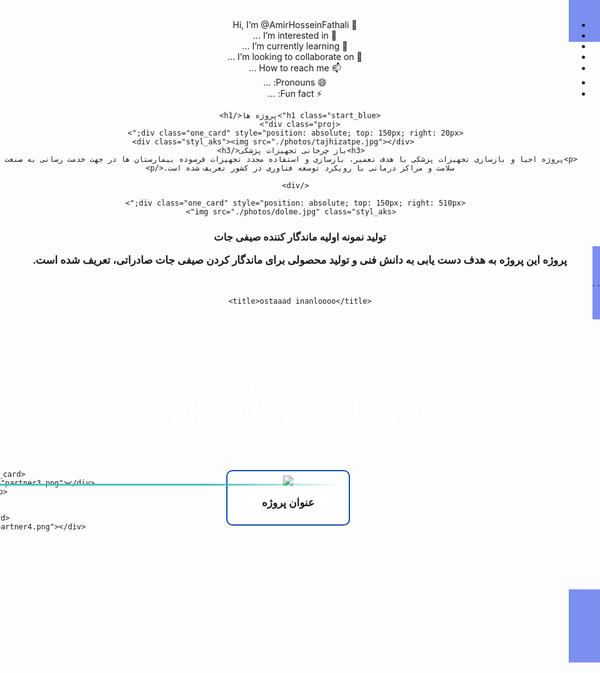 - 👋 Hi, I’m @AmirHosseinFathali
- 👀 I’m interested in ...
- 🌱 I’m currently learning ...
- 💞️ I’m looking to collaborate on ...
- 📫 How to reach me ...
- 😄 Pronouns: ...
- ⚡ Fun fact: ...

<!---
AmirHosseinFathali/AmirHosseinFathali is a ✨ special ✨ repository because its `README.md` (this file) appears on your GitHub profile.
You can click the Preview link to take a look at your changes.
--->

<!-- sliders-->

<!DOCTYPE html>
<html lang="fa" dir="rtl">
<head>
    <meta charset="UTF-8">
    <meta http-equiv="X-UA-Compatible" content="IE=edge">
    <meta name="viewport" content="width=device-width, initial-scale=1.0">
    <link rel="stylesheet" href="stylesheet.css">
    <title>Document</title>
</head>
<body>
  
    <h1 class="start_blue">پروژه ها</h1>
    <div class="proj">
      <div class="one_card" style="position: absolute; top: 150px; right: 20px;">
                <div class="styl_aks"><img src="./photos/tajhizatpe.jpg"></div>
        <h3>باز چرخانی تجهیزات پزشکی</h3>
        <p>پروژه احیا و بازسازی تجهیزات پزشکی با هدف تعمیر، بازسازی و استفاده مجدد تجهیزات فرسوده بیمارستان ها در جهت خدمت رسانی به صنعت سلامت و مراکز درمانی با رویکرد توسعه فناوری در کشور تعریف شده است.</p>

      </div>

      <div class="one_card" style="position: absolute; top: 150px; right: 510px;">
        <img src="./photos/dolme.jpg" class="styl_aks">
<h3>تولید نمونه اولیه ماندگار کننده صیفی جات</h3>
<p>
  پروژه این پروژه به هدف دست یابی به دانش فنی و تولید محصولی برای ماندگار کردن صیفی جات صادراتی، تعریف شده است.

</p>
</div>

<div class="one_card" style="position: absolute; top: 150px; right: 1010px;">
  <img src="./photos/cabl.jpg" class="styl_aks" style="height: 265px;">
  <h3>سامانه پایش هوشمند بیمار</h3>
  <p>به منظور بهره گیری از فناوری IOT در راستای ارتقا نظارت و کنترل بیماران به خصوص در شرایط بحران ناشی از کرونا و کاهش مخاطرات برای کادر درمان با کاهش تعداد دفعات مورد نیاز بازدید حضوری بیماران این پروژه تعریف شده است.
  </p>
</div>
    </div>










  
    






</body>
</html>
.
.
<!--practice2-->

<!DOCTYPE html>
<html lang="fa-IR" dir="rtl">
<head>
    <meta charset="UTF-8">
    <meta http-equiv="X-UA-Compatible" content="IE=edge">
    <meta name="viewport" content="width=device-width, initial-scale=1.0">
  
   <style>
    #arian {
      position: relative;
      margin: 12% auto;  
    }
    #sec1 {
    background-color: #7c8ff1;
    display: inline;
    text-align: center;
    }
    /*.bg1 {
      background-image: url(backleft.png); background-repeat:no-repeat;
     background-position: left;
}
.bg2 {
  background-image: url(backright.png); background-repeat:no-repeat;
     background-position: right;
}
*/

.one_card {
    border: 2px solid #114dae;
    background-color: white;
    border-radius: 10px;
  margin-left: 4%;
  margin-bottom: 4rem;
  padding: 7px;
  width: 180px;
  position: relative;
  float: right;
  }
  .all_cards {
    width: 100%;
    padding-right: var(--bs-gutter-x,25rem);
    padding-left: var(--bs-gutter-x,1.25rem);
    margin-right: auto;
    margin-left: auto;
}
.blue_subliner {
  line-height: 2;
  color: #d8954c;
  font-size: 2em;
  font-weight: 500;
  position: relative;
  text-align: center;
  
}
img::after {
  line-height: 2;
  color: #d8954c;
  font-size: 2em;
  font-weight: 500;
  position: relative;
  margin-bottom: 4rem;
  padding-left: 16cm;
  content: "";
  position: absolute;
  bottom: 0;
  left: 0;
  right: 0;
  margin: auto;
  width: 250px;
  height: 3px;
  background: #4ac1bd;
  background: -webkit-gradient(
    linear,
    left top,
    right top,
    from(rgba(255, 255, 255, 0)),
    color-stop(25%, #4ac1bd),
    color-stop(50%, #4ac1bd),
    color-stop(75%, #4ac1bd),
    to(rgba(255, 255, 255, 0))
  );
  background: linear-gradient(
    90deg,
    rgba(255, 255, 255, 0) 0%,
    #4ac1bd 25%,
    #4ac1bd 50%,
    #4ac1bd 75%,
    rgba(255, 255, 255, 0) 100%
  );} /*محمد این کار نمیکنه نتونستم*/

@font-face {
    font-family: esfahan;
    src: url(esfahan.ttf);
}
@font-face {
  font-family: font2;
  src: url(font2.ttf);
}
@font-face {
  font-family: font1;
  src: url(font1.ttf);
}
.titl1 {
  color: white
}
.titl2 {
    font-size: x-large;
    font-family: esfahan;
    font-size: 50px;
}
div h2 {
  font-family: font2;
}
p {
  font-family: font1;
  font-weight: bolder;
  font-size: larger;
}
body {
  background-image: url(backleft.png); 
  
}
/*body{
  background-image: url(backright.png); background-repeat:no-repeat;
     background-position: right;
}*/
   </style>
    <title>ostaaad inanloooo</title>
</head>



<body id="sec1">
    <section id="arian">
<div class="bg1 bg2">

   <div class="titl1"><h2>برخی از سازمان‌ها که
   <br> <span class="titl2">به ما اعتماد کرده اند</span></h2></div>
<br><br>
<div class="all_cards">
    <div class="one_card">
 <div class="blue_subliner"><a href="https://themeisle.com/blog/logotype-vs-logomark/#gref"><img src="partner2-1.png"></a></div>
 <p title="اینانلو">عنوان پروژه</p>
    </div>

    <div class="one_card">
        <div class="blue_subliner"><img src="partner3.png"></div>
        <p>عنوان پروژه</p>
           </div>

           <div class="one_card">
            <div class="blue_subliner"><img src="partner4.png"></div>
            <p>عنوان پروژه</p>
               </div>
</div>
</div>
 </section>
 <script>
 document.getElementsByName('div').textContent('Mohamad');
  window.alert('hi babe');
 </script>
</body>
</html>
